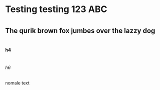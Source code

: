 # <h1> Testing testing 123 ABC 
# <h2> The qurik brown fox jumbes over the lazzy dog
# <h4> h4
# <h6> h6
nomale text
